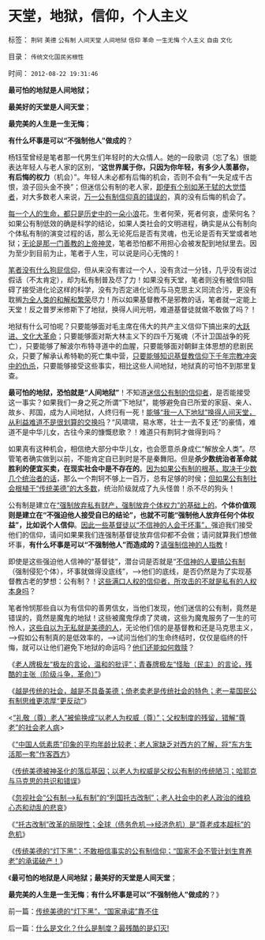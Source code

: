 # 天堂，地狱，信仰，个人主义

标签： `荆轲` `美德` `公有制` `人间天堂` `人间地狱` `信仰` `革命` `一生无悔` `个人主义` `自由` `文化` 

目录： `传统文化国民劣根性`

时间： `2012-08-22 19:31:46`

**最可怕的地狱是人间地狱；**

**最美好的天堂是人间天堂**；

**最完美的人生是一生无悔**；

**有什么坏事是可以“不强制他人”做成的**？

杨钰莹曾经是笔者那一代男生们年轻时的大众情人。她的一段歌词（忘了名）很能表达年轻人与老人家的区别，“**这世界属于你，只因为你年轻，有多少人羡慕你，有后悔的权力**（机会）”。年轻人未必都有后悔的机会，否则不会有“一失足成千古恨，浪子回头金不换”；但迷信公有制的老人家，[即便有个别如茅于轼的大觉悟者](../../../2009/1/3/中国粮食很安全！向民族英雄茅于轼先生致敬！.md)，对大多数老人来说，[万一公有制信仰真的错误的](../../../2012/5/8/乌托邦的元首，形象总是无可奈何花落去.md)，真的没有后悔的机会了。

[每一个人的生命，都只是历史中的一朵小浪](../../../2009/2/21/进化论：死亡是为了生存，经济中的淘汰和破产.md)花。生者何荣，死者何哀，虚荣何名？如果公有制低效的确是科学的结论，如果人类社会的文明进程，确实是从公有制向个体私有制的演变过程的话，那么无论死后是否有灵魂，也无论是否有天堂或者地狱；[无论是那一门善教的上帝神灵](../../../2010/11/13/宗教之善在于容纳他信之仁和中国特色的信仰.md)，笔者恐怕都不用担心会被发配到地狱里去。因为至少到目前为止，笔者于人生，可以说是问心无愧的！

[笔者没有什么狗屁信仰](../../../2010/11/25/什么是实体？无神论是人类沟通合作的前提.md)，但从来没有害过一个人，没有贪过一分钱，几乎没有说过假话（不太肯定），却为私有制普及尽了力！如果没有天堂，笔者则没有被信仰阻碍了接受进化论这样的科学，没有为否定进化论而与马克思主义同流合污，更没有耽搁[为全人类的和解和繁荣](../../../2010/3/20/马丁神父定律：“合法侵犯人权”无赢家.md)尽力！所以如果基督教不是邪教的话，笔者就一定能上天堂！反之普罗米修斯下了地狱，换得人间光明，难道基督徒就做不敢做了吗？！

地狱有什么可怕呢？只要能够面对毛主席在伟大的共产主义信仰下搞出来的[大跃进、文化大革命](../../../2012/5/19/公有制的饥饿和社会主义的饥荒.md)；只要能够面对斯大林主义下的四千万冤魂（不计卫国战争的死亡），只要能够了解波尔布特寻道中的血腥，只要能够面对朝鲜主体思想的悲剧民众，只要了解承认希特勒的死亡集中营，[只要能够知识基督教信仰下千年宗教冲突中的仇杀](../../../2010/11/19/基督教罗马“统一思想”空前残酷，越来越残酷.md)，只要能够接受这些事实，相比这些人间地狱，地狱真的可怕不到那里复查。

**最可怕的地狱，恐怕就是“人间地狱”**！不知道[迷信公有制的信仰者](../../../2012/5/2/东方传统狙击西方民主.md)，是否能接受这一事实？如果我们一身之死之所谓“下地狱”，能够避免自已所爱的家庭、亲人、故乡、邦国，成为人间地狱，人终归有一死！[能够“我一人下地狱”换得人间天堂，从利益难道不是很划算的交换吗](../../../2009/4/20/人性本私来源于生物进化论的生物属性.md)？“风啸啸，易水寒，壮士一去不复还”的豪情，难道不是中华儿女，古往今来的慷慨悲歌？！难道只有荆轲才做得到吗？

如果真有这种机会，相信绝大部分中华儿女，也会愿意杀身成仁“解放全人类”。尽管笔者确实做到以前，不能肯定自已到时是不是秦舞阳。但是**杀少数统治者革命就胜利的便宜买卖，在现实社会中是不存在的**。[因为如果公有制的根基，取决于少数几个统治者的话](../../../2012/4/8/灰太狼的革命的进化中的阶级敌人.md)，那么一个荆轲不够上一百万，总有足够的时侯；[但如果公有制社会根植于“传统美德”的大多数](../../../2012/6/11/愚民公害总是某一层次的统治者；.md)，统治阶级就成了九头怪兽！杀不尽的狗头！

公有制是建立在[“强制放弃私有财产，强制放弃个体权力”的基础上的](../../../2011/10/23/占用了国家的土地，贪污了自已的生命.md)。**个体价值观则是建立在“不强迫他人接受自已的结论”，也就不可能“强制他人放弃任何个体权益”，比如说个人信仰**。[因此一些基督徒以“不信神的人会干坏事”，](../../../2011/3/23/基督教不是人权的标准；美国不是民主的权威.md)强迫我们接受他们的信仰，请问如果果我们连强制基督徒放弃信仰都不会做；请问就算我们想做坏事，**有什么坏事是可以“不强制他人”而造成的？**[请强制信神的人指教](../../../2010/1/11/自由信念有机会成为邪教吗.md)！

即使是这些强迫他人信神的“基督徒”，潜台词是否就是“[不信神的人要搞公有制](../../../2010/6/15/进化论天人必然合一存在必然合理.md)（强制侵犯个体），坏事就做得没底线”，——>他们的底线，是否仍然是为了实现基督教古老的梦想：公有制？！[这些满口人权的信仰者，所攻击的不就是私有的人权本身吗](../../../2011/9/16/为什么基督教和马克思主义都攻击科学进化论？.md)？

笔者怜悯那些自以为有信仰的善男信女，当他们发现，他们迷信的公有制，竟然是错误的，竟然是魔鬼的地狱！这些被魔鬼俘虏了灵魂，这些为魔鬼服务了一生的可怜人，[这些自以为无私就是美德的人](../../../2009/4/11/大学无书：中国信仰缺失是一个伪命题.md)，无论他们信的是基督教和还是马克思主义，——>假如公有制真的是低效率的，——>试问当他们的生命终结时，仅仅是临终的忏悔，就可以让他们避免下地狱的命运吗？[他们还能如何救赎](../../../2010/11/3/“政治改革”必须首先在法学中精确定义.md)？

《[老人牌极左“极左的言论，温和的批评”；青春牌极左“怪胎（民主）的言论，残酷的主张（阶级斗争，革命）”](../../../2012/8/19/愤老和愤青.md)》

《[越是传统的社会，越是不具备美德；倚老卖老是传统社会的特色；老一辈国民公有制思维更浓厚“更反动”](../../../2012/8/20/倚老卖老是传统社会的特色.md)》

<[“礼敬（尊）老人”被偷换成“以老人为权威（尊）”；父权制度的残留，错解“尊老”的社会老人病](../../../2012/8/20/西方游客以青壮年为主，中国游客以老年退休者为主；.md)>

《[“中国人低素质”印象的平均年龄比较老；老人家缺乏对西方的了解，将“东方生活那一套”作客西方](../../../2012/8/20/“中国人低素质”的平均年龄比较老；.md)》

《[传统美德被神圣化的落后基因；以老人为权威是父权公有制的传统陋习；哈耶克与马克思的共识和错误](../../../2012/8/21/哈耶克与马克思的共识和愚昧.md)》

《[忽视社会“公有制—>私有制”的“列国托古改制”；老人社会中的老人政治的维稳心态和动乱的悲哀](../../../2012/8/21/老人社会中的老人政治的神圣化.md)》

《[“托古改制”改革的局限性；全球（债务危机—>经济危机）是“尊老成本超标”的危机](../../../2012/8/21/“托古改制”的局限性.md)》

《[传统美德的“灯下黑”；不敢相信事实的公有制信仰；“国家不会不管计划生育养老”的承诺破产！](../../../2012/8/22/传统美德的“灯下黑”，“国家承诺”靠不住.md)》

《**最可怕的地狱是人间地狱；最美好的天堂是人间天堂**；

**最完美的人生是一生无悔**；**有什么坏事是可以“不强制他人”做成的**？》



前一篇：[传统美德的“灯下黑”，“国家承诺”靠不住](../../../2012/8/22/传统美德的“灯下黑”，“国家承诺”靠不住.md)

后一篇：[什么是文化？什么是制度？最残酷的是幻灭!](../../../2012/8/22/什么是文化？什么是制度？最残酷的是幻灭!.md)
